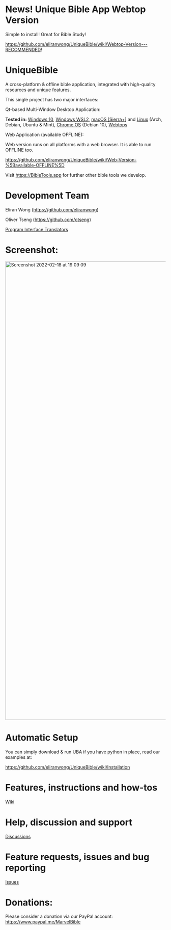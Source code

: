 # News! Unique Bible App Webtop Version

Simple to install! Great for Bible Study!

https://github.com/eliranwong/UniqueBible/wiki/Webtop-Version---RECOMMENDED!

# UniqueBible
A cross-platform & offline bible application, integrated with high-quality resources and unique features.

This single project has two major interfaces:

Qt-based Multi-Window Desktop Application:

<b>Tested in:</b> <a href="https://github.com/eliranwong/UniqueBible/wiki/Install-on-Windows">Windows 10</a>, <a href="https://github.com/eliranwong/wsl2/blob/master/bible_apps/desktop.md">Windows WSL2</a>, <a href="https://github.com/eliranwong/UniqueBible/wiki/Install-on-macOS">macOS [Sierra+]</a> and <a href="https://github.com/eliranwong/UniqueBible/wiki/Install-on-Linux">Linux</a> (Arch, Debian, Ubuntu & Mint), <a href="https://github.com/eliranwong/UniqueBible/wiki/Install-on-Chrome-OS">Chrome OS</a> (Debian 10), <a href="https://github.com/eliranwong/UniqueBible/wiki/Webtop-Version---RECOMMENDED!">Webtops</a>

Web Application (available OFFLINE):

Web version runs on all platforms with a web browser.  It is able to run OFFLINE too.

https://github.com/eliranwong/UniqueBible/wiki/Web-Version-%5Bavailable-OFFLINE%5D

Visit <a href="https://BibleTools.app" target="_blank">https://BibleTools.app</a> for further other bible tools we develop.

# Development Team

Eliran Wong (https://github.com/eliranwong)

Oliver Tseng (https://github.com/otseng)

<a href="https://github.com/eliranwong/UniqueBible/wiki/Translators">Program Interface Translators</a>

# Screenshot:

<img width="1440" alt="Screenshot 2022-02-18 at 19 09 09" src="https://user-images.githubusercontent.com/25262722/154747249-adf94293-eaab-43aa-9461-04d4d688b3d1.png">

# Automatic Setup

You can simply download & run UBA if you have python in place, read our examples at:

https://github.com/eliranwong/UniqueBible/wiki/Installation

# Features, instructions and how-tos

[Wiki](https://github.com/eliranwong/UniqueBible/wiki)

# Help, discussion and support

[Discussions](https://github.com/eliranwong/UniqueBible/discussions)

# Feature requests, issues and bug reporting

[Issues](https://github.com/eliranwong/UniqueBible/issues)

# Donations:

Please consider a donation via our PayPal account:
<a href="https://www.paypal.me/MarvelBible">https://www.paypal.me/MarvelBible</a>

